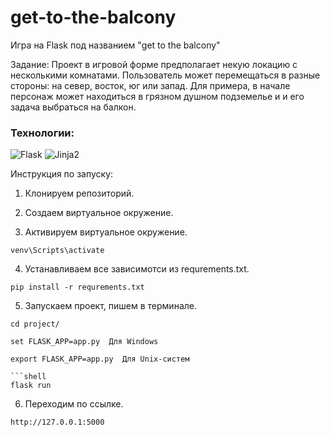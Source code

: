 # get-to-the-balcony
Игра на Flask под названием "get to the balcony"

Задание: Проект в игровой форме предполагает некую локацию с несколькими комнатами. 
Пользователь может перемещаться в разные стороны: на север, восток, юг или запад. 
Для примера, в начале персонаж может находиться в грязном душном подземелье и и его задача выбраться на балкон.


### Технологии:
![Flask](https://img.shields.io/badge/Flask-2.2.1-green)
![Jinja2](https://img.shields.io/badge/Jinja2-3.1.1-green)

Инструкция по запуску:

1. Клонируем репозиторий.

2. Создаем виртуальное окружение.

3. Активируем виртуальное окружение.

```shell
venv\Scripts\activate
```

4. Устанавливаем все зависимотси из requrements.txt.

```shell
pip install -r requrements.txt
```

5. Запускаем проект, пишем в терминале.

```
cd project/
```

```
set FLASK_APP=app.py  Для Windows
```
```
export FLASK_APP=app.py  Для Unix-систем

```shell
flask run
```

6. Переходим по ссылке.

```shell
http://127.0.0.1:5000
```
